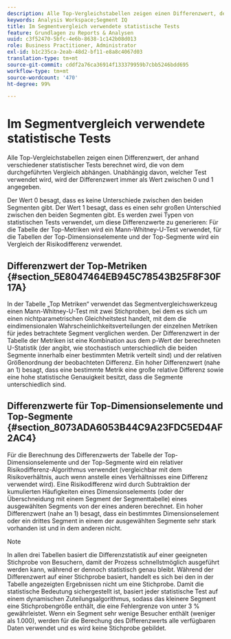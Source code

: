 ```yaml
---
description: Alle Top-Vergleichstabellen zeigen einen Differenzwert, der anhand verschiedener statistischer Tests berechnet wird, die von dem durchgeführten Vergleich abhängen. Unabhängig davon, welcher Test verwendet wird, wird der Differenzwert immer als Wert zwischen 0 und 1 angegeben.
keywords: Analysis Workspace;Segment IQ
title: Im Segmentvergleich verwendete statistische Tests
feature: Grundlagen zu Reports & Analysen
uuid: c3f52470-5bfc-4e6b-8638-1c142b08d013
role: Business Practitioner, Administrator
exl-id: b1c235ca-2eab-48d2-bf11-e8a8c4067d03
translation-type: tm+mt
source-git-commit: cddf2a76ca36914f133379959b7cbb5246bdd695
workflow-type: tm+mt
source-wordcount: '470'
ht-degree: 99%

---
```


# Im Segmentvergleich verwendete statistische Tests

Alle Top-Vergleichstabellen zeigen einen Differenzwert, der anhand verschiedener statistischer Tests berechnet wird, die von dem durchgeführten Vergleich abhängen. Unabhängig davon, welcher Test verwendet wird, wird der Differenzwert immer als Wert zwischen 0 und 1 angegeben.

Der Wert 0 besagt, dass es keine Unterschiede zwischen den beiden Segmenten gibt. Der Wert 1 besagt, dass es einen sehr großen Unterschied zwischen den beiden Segmenten gibt. Es werden zwei Typen von statistischen Tests verwendet, um diese Differenzwerte zu generieren: Für die Tabelle der Top-Metriken wird ein Mann-Whitney-U-Test verwendet, für die Tabellen der Top-Dimensionselemente und der Top-Segmente wird ein Vergleich der Risikodifferenz verwendet.

## Differenzwert der Top-Metriken {#section_5E8047464EB945C78543B25F8F30F17A}

In der Tabelle „Top Metriken“ verwendet das Segmentvergleichswerkzeug einen Mann-Whitney-U-Test mit zwei Stichproben, bei dem es sich um einen nichtparametrischen Gleichheitstest handelt, mit dem die eindimensionalen Wahrscheinlichkeitsverteilungen der einzelnen Metriken für jedes betrachtete Segment verglichen werden. Der Differenzwert in der Tabelle der Metriken ist eine Kombination aus dem p-Wert der berechneten U-Statistik (der angibt, wie stochastisch unterschiedlich die beiden Segmente innerhalb einer bestimmten Metrik verteilt sind) und der relativen Größenordnung der beobachteten Differenz. Ein hoher Differenzwert (nahe an 1) besagt, dass eine bestimmte Metrik eine große relative Differenz sowie eine hohe statistische Genauigkeit besitzt, dass die Segmente unterschiedlich sind.

## Differenzwerte für Top-Dimensionselemente und Top-Segmente {#section_8073ADA6053B44C9A23FDC5ED4AF2AC4}

Für die Berechnung des Differenzwerts der Tabelle der Top-Dimensionselemente und der Top-Segmente wird ein relativer Risikodifferenz-Algorithmus verwendet (vergleichbar mit dem Risikoverhältnis, auch wenn anstelle eines Verhältnisses eine Differenz verwendet wird). Eine Risikodifferenz wird durch Subtraktion der kumulierten Häufigkeiten eines Dimensionselements (oder der Überschneidung mit einem Segment der Segmenttabelle) eines ausgewählten Segments von der eines anderen berechnet. Ein hoher Differenzwert (nahe an 1) besagt, dass ein bestimmtes Dimensionselement oder ein drittes Segment in einem der ausgewählten Segmente sehr stark vorhanden ist und in dem anderen nicht.

>[!NOTE]
>
>In allen drei Tabellen basiert die Differenzstatistik auf einer geeigneten Stichprobe von Besuchern, damit der Prozess schnellstmöglich ausgeführt werden kann, während er dennoch statistisch genau bleibt. Während der Differenzwert auf einer Stichprobe basiert, handelt es sich bei den in der Tabelle angezeigten Ergebnissen nicht um eine Stichprobe. Damit die statistische Bedeutung sichergestellt ist, basiert jeder statistische Test auf einem dynamischen Zuteilungsalgorithmus, sodass das kleinere Segment eine Stichprobengröße enthält, die eine Fehlergrenze von unter 3 % gewährleistet. Wenn ein Segment sehr wenige Besucher enthält (weniger als 1.000), werden für die Berechung des Differenzwerts alle verfügbaren Daten verwendet und es wird keine Stichprobe gebildet.
